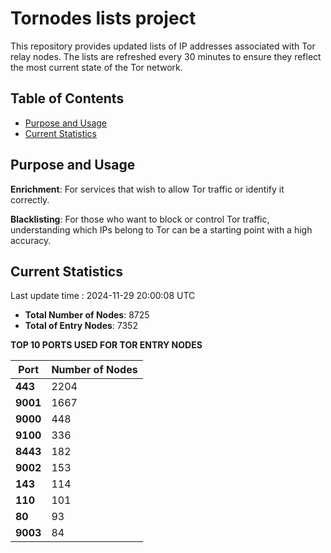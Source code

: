 # Tornodes lists project

This repository provides updated lists of IP addresses associated with Tor relay nodes. The lists are refreshed every 30 minutes to ensure they reflect the most current state of the Tor network.

## Table of Contents

- [Purpose and Usage](#purpose-and-usage)
- [Current Statistics](#current-statistics)


## Purpose and Usage

**Enrichment**: For services that wish to allow Tor traffic or identify it correctly.

**Blacklisting**: For those who want to block or control Tor traffic, understanding which IPs belong to Tor can be a starting point with a high accuracy.

## Current Statistics

Last update time : 2024-11-29 20:00:08 UTC

- **Total Number of Nodes**: 8725
- **Total of Entry Nodes**: 7352

**TOP 10 PORTS USED FOR TOR ENTRY NODES**

| **Port** | **Number of Nodes** |
|------|-----------------|
| **443**   | 2204  |
| **9001**   | 1667  |
| **9000**   | 448  |
| **9100**   | 336  |
| **8443**   | 182  |
| **9002**   | 153  |
| **143**   | 114  |
| **110**   | 101  |
| **80**   | 93  |
| **9003**   | 84  |

